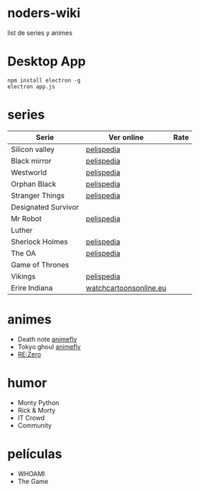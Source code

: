 # noders-wiki
list de series y animes

# Desktop App 
```
npm install electron -g
electron app.js
```

# series

| Serie |  Ver online | Rate |
| --- | --- | --- |
| Silicon valley | [pelispedia](http://www.pelispedia.tv/serie/silicon-valley/) | |
| Black mirror | [pelispedia](http://www.pelispedia.tv/serie/black-mirror/) | |
| Westworld | [pelispedia](http://www.pelispedia.tv/serie/westworld/) | |
| Orphan Black | [pelispedia](http://www.pelispedia.tv/serie/orphan-black/) | |
| Stranger Things | [pelispedia](www.pelispedia.tv/serie/stranger-things-/) | |
| Designated Survivor | | |
| Mr Robot | [pelispedia](http://www.pelispedia.tv/serie/mr-robot/) | |
| Luther | | |
| Sherlock Holmes | [pelispedia](http://www.pelispedia.tv/serie/sherlock/) | |
| The OA | [pelispedia](www.pelispedia.tv/serie/the-oa/) | |
| Game of Thrones | | |
| Vikings | [pelispedia](http://www.pelispedia.tv/serie/vikings/) | |
| Erire Indiana | [watchcartoonsonline.eu](http://watchcartoonsonline.eu/watch/eerie-indiana-episode-01-foreverware/) | |

# animes
- Death note [animeflv](http://animeflv.me/Anime/9814/death-note-hd/)
- Tokyo ghoul [animeflv](http://animeflv.net/anime/1388/tokyo-ghoul)
- [RE:Zero](http://www.crunchyroll.com/rezero-starting-life-in-another-world-)

# humor
- Monty Python
- Rick & Morty
- IT Crowd
- Community

# películas
- WHOAMI
- The Game
